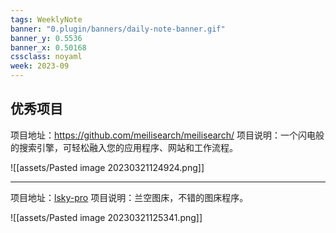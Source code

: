 ```yaml
---
tags: WeeklyNote
banner: "0.plugin/banners/daily-note-banner.gif"
banner_y: 0.5536
banner_x: 0.50168
cssclass: noyaml
week: 2023-09
---
```



## 优秀项目

项目地址：https://github.com/meilisearch/meilisearch/
项目说明：一个闪电般的搜索引擎，可轻松融入您的应用程序、网站和工作流程。

![[assets/Pasted image 20230321124924.png]]

---

项目地址：[lsky-pro](https://github.com/lsky-org/lsky-pro)
项目说明：兰空图床，不错的图床程序。

![[assets/Pasted image 20230321125341.png]]

